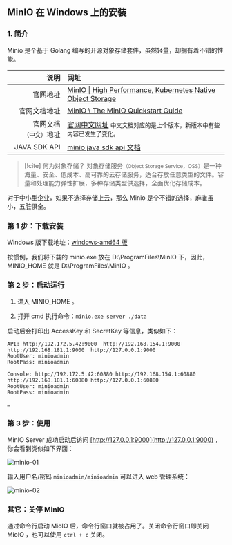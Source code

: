 ## MinIO 在 Windows 上的安装

### 1. 简介

Minio 是个基于 Golang 编写的开源对象存储套件，虽然轻量，却拥有着不错的性能。


| 说明 | 网址 |
| -: | :- |
| 官网地址| [MinIO \| High Performance, Kubernetes Native Object Storage](https://min.io/) |
| 官网文档地址|[MinIO \ The MinIO Quickstart Guide](https://docs.min.io/)   |
| 官网文档<small>（中文）</small>地址|[官网中文网址](http://docs.minio.org.cn/docs/) <small>中文文档对应的是上个版本，新版本中有些内容已发生了变化。</small> |
| JAVA SDK API|[minio java sdk api 文档](https://docs.min.io/docs/java-client-api-reference.html)|


> [!cite] 何为对象存储？
> 对象存储服务<small>（Object Storage Service，OSS）</small>是一种海量、安全、低成本、高可靠的云存储服务，适合存放任意类型的文件。容量和处理能力弹性扩展，多种存储类型供选择，全面优化存储成本。

对于中小型企业，如果不选择存储上云，那么 Minio 是个不错的选择，麻雀虽小，五脏俱全。

### 第 1 步：下载安装

Windows 版下载地址：[windows-amd64 版](https://dl.min.io/server/minio/release/windows-amd64/minio.exe)

按惯例，我们将下载的 minio.exe 放在 D:\\ProgramFiles\\MinIO 下，因此，MINIO_HOME 就是 D:\\ProgramFiles\\MinIO 。


### 第 2 步：启动运行

1. 进入 MINIO_HOME 。

2. 打开 cmd 执行命令：`minio.exe server ./data`

启动后会打印出 AccessKey 和 SecretKey 等信息，类似如下：

```text
API: http://192.172.5.42:9000  http://192.168.154.1:9000  http://192.168.181.1:9000  http://127.0.0.1:9000              
RootUser: minioadmin
RootPass: minioadmin

Console: http://192.172.5.42:60880 http://192.168.154.1:60880 http://192.168.181.1:60880 http://127.0.0.1:60880
RootUser: minioadmin
RootPass: minioadmin

…
```

### 第 3 步：使用

MinIO Server 成功启动后访问 [http://127.0.0.1:9000](http://127.0.0.1:9000) ，你会看到类似如下界面：

![minio-01](https://woniumd.oss-cn-hangzhou.aliyuncs.com/java/hemiao/20220627171956.png)

输入用户名/密码 `minioadmin/minioadmin` 可以进入 web 管理系统：

![minio-02](https://woniumd.oss-cn-hangzhou.aliyuncs.com/java/hemiao/20220627171954.png)

### 其它：关停 MinIO

通过命令行启动 MioIO 后，命令行窗口就被占用了。关闭命令行窗口即关闭 MioIO ，也可以使用 `ctrl + c` 关闭。